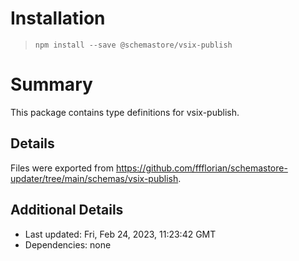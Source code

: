 # Installation
> `npm install --save @schemastore/vsix-publish`

# Summary
This package contains type definitions for vsix-publish.

## Details
Files were exported from https://github.com/ffflorian/schemastore-updater/tree/main/schemas/vsix-publish.

## Additional Details
* Last updated: Fri, Feb 24, 2023, 11:23:42 GMT
* Dependencies: none
